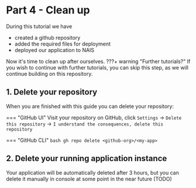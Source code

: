 # Part 4 - Clean up

During this tutorial we have

- created a github repository
- added the required files for deployment
- deployed our application to NAIS

Now it's time to clean up after ourselves.
???+ warning "Further tutorials?"
    If you wish to continue with further tutorials, you can skip this step, as we will continue building on this repository.

## 1. Delete your repository

When you are finished with this guide you can delete your repository:

=== "GitHub UI"
    Visit your repository on GitHub, click `Settings` -> `Delete this repository` -> `I understand the consequences, delete this repository`

=== "GitHub CLI"
    ```bash
    gh repo delete <github-org>/<my-app>
    ```

## 2. Delete your running application instance

Your application will be automatically deleted after 3 hours, but you can delete it manually in console at some point in the near future (TODO)
